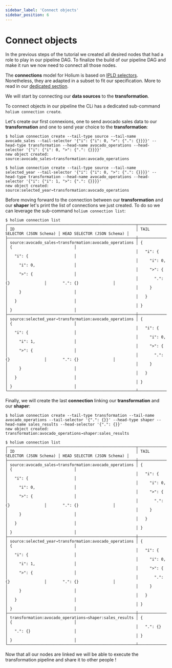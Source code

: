 ```yaml
---
sidebar_label: 'Connect objects'
sidebar_position: 6
---
```


# Connect objects

In the previous steps of the tutorial we created all desired nodes that had a role to play in our 
pipeline DAG. To finalize the build of our pipeline DAG and make it run we now need to connect all 
those nodes.

The **connections** model for Holium is based on [IPLD selectors](http://ipld.io.ipns.localhost:48084/specs/selectors/).
Nonetheless, they are adapted in a subset to fit our specification. More to read in our [dedicated
section](http://localhost:3000/reference/design#selectors-and-connections).

We will start by connecting our **data sources** to the **transformation**. 

To connect objects in our pipeline the CLi has a dedicated sub-command `holium connection create`.

Let's create our first connexions, one to send avocado sales data to our **transformation** and one to
send year choice to the **transformation**:

```shell
$ holium connection create --tail-type source --tail-name avocado_sales --tail-selector '{"i": {"i": 0, ">": {".": {}}}}' --head-type transformation --head-name avocado_operations --head-selector '{"i": {"i": 0, ">": {".": {}}}}' 
new object created: source:avocado_sales→transformation:avocado_operations

$ holium connection create --tail-type source --tail-name selected_year --tail-selector '{"i": {"i": 0, ">": {".": {}}}}' --head-type transformation --head-name avocado_operations --head-selector '{"i": {"i": 1, ">": {".": {}}}}' 
new object created: source:selected_year→transformation:avocado_operations
```

Before moving forward to the connection between our **transformation** and our **shaper** let's print
the list of connections we just created. To do so we can leverage the sub-command `holium connection list`:

```shell
$ holium connection list
┌────────────────────────────────────────────────────────┬─────────────────────────────┬─────────────────────────────┐
│ ID                                                     │ TAIL SELECTOR (JSON Schema) │ HEAD SELECTOR (JSON Schema) │
├────────────────────────────────────────────────────────┼─────────────────────────────┼─────────────────────────────┤
│ source:avocado_sales→transformation:avocado_operations │ {                           │ {                           │
│                                                        │   "i": {                    │   "i": {                    │
│                                                        │     "i": 0,                 │     "i": 0,                 │
│                                                        │     ">": {                  │     ">": {                  │
│                                                        │       ".": {}               │       ".": {}               │
│                                                        │     }                       │     }                       │
│                                                        │   }                         │   }                         │
│                                                        │ }                           │ }                           │
├────────────────────────────────────────────────────────┼─────────────────────────────┼─────────────────────────────┤
│ source:selected_year→transformation:avocado_operations │ {                           │ {                           │
│                                                        │   "i": {                    │   "i": {                    │
│                                                        │     "i": 0,                 │     "i": 1,                 │
│                                                        │     ">": {                  │     ">": {                  │
│                                                        │       ".": {}               │       ".": {}               │
│                                                        │     }                       │     }                       │
│                                                        │   }                         │   }                         │
│                                                        │ }                           │ }                           │
└────────────────────────────────────────────────────────┴─────────────────────────────┴─────────────────────────────┘
```

Finally, we will create the last **connection** linking our **transformation** and our **shaper**:

```shell
$ holium connection create --tail-type transformation --tail-name avocado_operations --tail-selector '{".": {}}' --head-type shaper --head-name sales_results --head-selector '{".": {}}'
new object created: transformation:avocado_operations→shaper:sales_results

$ holium connection list
┌────────────────────────────────────────────────────────┬─────────────────────────────┬─────────────────────────────┐
│ ID                                                     │ TAIL SELECTOR (JSON Schema) │ HEAD SELECTOR (JSON Schema) │
├────────────────────────────────────────────────────────┼─────────────────────────────┼─────────────────────────────┤
│ source:avocado_sales→transformation:avocado_operations │ {                           │ {                           │
│                                                        │   "i": {                    │   "i": {                    │
│                                                        │     "i": 0,                 │     "i": 0,                 │
│                                                        │     ">": {                  │     ">": {                  │
│                                                        │       ".": {}               │       ".": {}               │
│                                                        │     }                       │     }                       │
│                                                        │   }                         │   }                         │
│                                                        │ }                           │ }                           │
├────────────────────────────────────────────────────────┼─────────────────────────────┼─────────────────────────────┤
│ source:selected_year→transformation:avocado_operations │ {                           │ {                           │
│                                                        │   "i": {                    │   "i": {                    │
│                                                        │     "i": 0,                 │     "i": 1,                 │
│                                                        │     ">": {                  │     ">": {                  │
│                                                        │       ".": {}               │       ".": {}               │
│                                                        │     }                       │     }                       │
│                                                        │   }                         │   }                         │
│                                                        │ }                           │ }                           │
├────────────────────────────────────────────────────────┼─────────────────────────────┼─────────────────────────────┤
│ transformation:avocado_operations→shaper:sales_results │ {                           │ {                           │
│                                                        │   ".": {}                   │   ".": {}                   │
│                                                        │ }                           │ }                           │
└────────────────────────────────────────────────────────┴─────────────────────────────┴─────────────────────────────┘
```

Now that all our nodes are linked we will be able to execute the transformation pipeline and share it
to other people !
